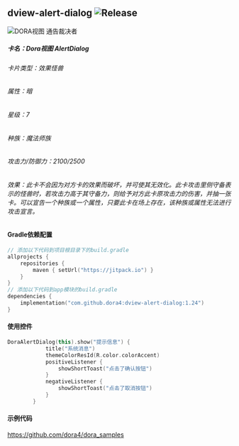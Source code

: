 dview-alert-dialog
![Release](https://jitpack.io/v/dora4/dview-alert-dialog.svg)
--------------------------------
![DORA视图 通告裁决者](https://github.com/user-attachments/assets/b591d3eb-29d2-4842-892d-37daac5a57d6)

##### 卡名：Dora视图 AlertDialog 
###### 卡片类型：效果怪兽
###### 属性：暗
###### 星级：7
###### 种族：魔法师族
###### 攻击力/防御力：2100/2500
###### 效果：此卡不会因为对方卡的效果而破坏，并可使其无效化。此卡攻击里侧守备表示的怪兽时，若攻击力高于其守备力，则给予对方此卡原攻击力的伤害，并抽一张卡。可以宣告一个种族或一个属性，只要此卡在场上存在，该种族或属性无法进行攻击宣言。

#### Gradle依赖配置

```kotlin
// 添加以下代码到项目根目录下的build.gradle
allprojects {
    repositories {
        maven { setUrl("https://jitpack.io") }
    }
}
// 添加以下代码到app模块的build.gradle
dependencies {
    implementation("com.github.dora4:dview-alert-dialog:1.24")
}
```
#### 使用控件
```kotlin
DoraAlertDialog(this).show("提示信息") {
            title("系统消息")
            themeColorResId(R.color.colorAccent)
            positiveListener {
                showShortToast("点击了确认按钮")
            }
            negativeListener {
                showShortToast("点击了取消按钮")
            }
        }
```

#### 示例代码

https://github.com/dora4/dora_samples
